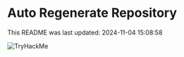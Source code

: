 # Auto Regenerate Repository

This README was last updated: 2024-11-04 15:08:58

 ![TryHackMe](https://tryhackme.com/badge/533634)